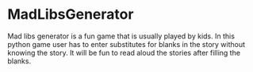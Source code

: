 # MadLibsGenerator
Mad libs generator is a fun game that is usually played by kids.
In this python game user has to enter substitutes for blanks in the story without knowing the story. It will be fun to read aloud the stories after filling the blanks.

